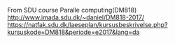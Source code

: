 From SDU course Paralle computing(DM818)
http://www.imada.sdu.dk/~daniel/DM818-2017/
https://natfak.sdu.dk/laeseplan/kursusbeskrivelse.php?kursuskode=DM818&periode=e2017&lang=da
